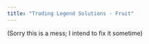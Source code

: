 ```yaml
---
title: "Trading Legend Solutions - Fruit"
---
```

(Sorry this is a mess; I intend to fix it sometime)

